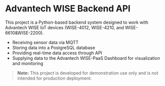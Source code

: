 # Advantech WISE Backend API

This project is a Python-based backend system designed to work with Advantech WISE IoT devices (WISE-4012, WISE-4210, and WISE-6610&WISE-2200).

- Receiving sensor data via MQTT
- Storing data into a PostgreSQL database
- Providing real-time data access through API
- Supplying data to the Advantech WISE-PaaS Dashboard for visualization and monitoring

> **Note:** This project is developed for demonstration use only and is not intended for production deployment.
